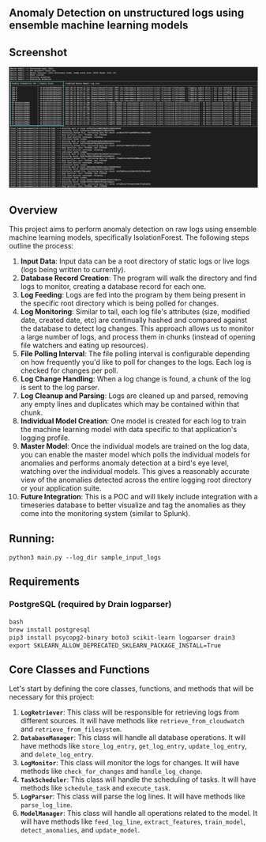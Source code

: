 ## Anomaly Detection on unstructured logs using ensemble machine learning models

## Screenshot
![Screenshot Image](screenshot.png)

## Overview

This project aims to perform anomaly detection on raw logs using ensemble machine learning models, specifically IsolationForest. The following steps outline the process:

1. **Input Data**: Input data can be a root directory of static logs or live logs (logs being written to currently).
2. **Database Record Creation**: The program will walk the directory and find logs to monitor, creating a database record for each one.
3. **Log Feeding**: Logs are fed into the program by them being present in the specific root directory which is being polled for changes.
4. **Log Monitoring**: Similar to tail, each log file's attributes (size, modified date, created date, etc) are continually hashed and compared against the database to detect log changes. This approach allows us to monitor a large number of logs, and process them in chunks (instead of opening file watchers and eating up resources).
5. **File Polling Interval**: The file polling interval is configurable depending on how frequently you'd like to poll for changes to the logs. Each log is checked for changes per poll.
6. **Log Change Handling**: When a log change is found, a chunk of the log is sent to the log parser.
7. **Log Cleanup and Parsing**: Logs are cleaned up and parsed, removing any empty lines and duplicates which may be contained within that chunk.
8. **Individual Model Creation**: One model is created for each log to train the machine learning model with data specific to that application's logging profile.
9. **Master Model**: Once the individual models are trained on the log data, you can enable the master model which polls the individual models for anomalies and performs anomaly detection at a bird's eye level, watching over the individual models. This gives a reasonably accurate view of the anomalies detected across the entire logging root directory or your application suite.
10. **Future Integration**: This is a POC and will likely include integration with a timeseries database to better visualize and tag the anomalies as they come into the monitoring system (similar to Splunk).

## Running:
```
python3 main.py --log_dir sample_input_logs
```
## Requirements

### PostgreSQL (required by Drain logparser)

```
bash
brew install postgresql
pip3 install psycopg2-binary boto3 scikit-learn logparser drain3
export SKLEARN_ALLOW_DEPRECATED_SKLEARN_PACKAGE_INSTALL=True
```

## Core Classes and Functions

Let's start by defining the core classes, functions, and methods that will be necessary for this project:

1. **`LogRetriever`**: This class will be responsible for retrieving logs from different sources. It will have methods like `retrieve_from_cloudwatch` and `retrieve_from_filesystem`.
2. **`DatabaseManager`**: This class will handle all database operations. It will have methods like `store_log_entry`, `get_log_entry`, `update_log_entry`, and `delete_log_entry`.
3. **`LogMonitor`**: This class will monitor the logs for changes. It will have methods like `check_for_changes` and `handle_log_change`.
4. **`TaskScheduler`**: This class will handle the scheduling of tasks. It will have methods like `schedule_task` and `execute_task`.
5. **`LogParser`**: This class will parse the log lines. It will have methods like `parse_log_line`.
6. **`ModelManager`**: This class will handle all operations related to the model. It will have methods like `feed_log_line`, `extract_features`, `train_model`, `detect_anomalies`, and `update_model`.

